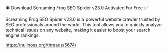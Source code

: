 🕷️ Download Screaming Frog SEO Spider v23.0 Activated For Free ✅

Screaming Frog SEO Spider v23.0 is a powerful website crawler trusted by SEO professionals around the world. This tool allows you to quickly analyze technical issues on any website, making it easier to boost your search engine rankings.

https://nullnoss.org/threads/5674/
